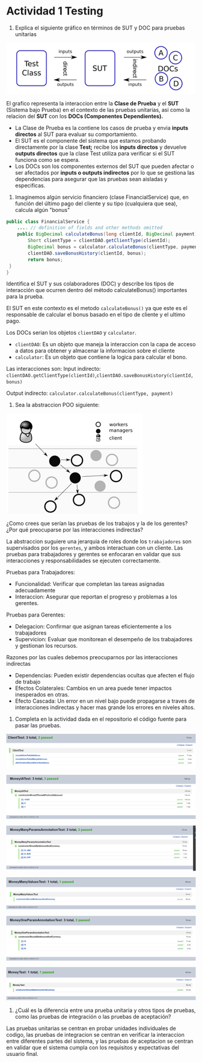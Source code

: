 # Actividad 1 Testing

1. Explica el siguiente gráfico en términos de SUT y DOC para pruebas unitarias

![Untitled](Imagenes/Untitled.png)

El grafico representa la interaccion entre la **Clase de Prueba** y el **SUT** (Sistema bajo Prueba) en el contexto de las pruebas unitarias, asi como la relacion del **SUT** con los **DOCs (Componentes Dependientes).**

- La Clase de Prueba es la contiene los casos de prueba y envia **inputs directos** al SUT para evaluar su comportamiento.
- El SUT es el componente del sistema que estamos probando directamente por la clase **Test;** recibe los **inputs directos** y devuelve **outputs directos** que la clase Test utiliza para verificar si el SUT funciona como se espera.
- Los DOCs son los componentes externos del SUT que pueden afectar o ser afectados por **inputs o outputs indirectos** por lo que se gestiona las dependencias  para asegurar que las pruebas sean aisladas y especificas.

1. Imaginemos algún servicio financiero (clase FinancialService) que, en función del último pago del cliente y su tipo (cualquiera que sea), calcula algún "bonus"

```java
public class FinancialService {
	.... // definition of fields and other methods omitted
	public BigDecimal calculateBonus(long clientId, BigDecimal payment) {
		Short clientType = clientDAO.getClientType(clientId);
		BigDecimal bonus = calculator.calculateBonus(clientType, payment);
		clientDAO.saveBonusHistory(clientId, bonus);
		return bonus;
 }
}
```

Identifica el SUT y sus colaboradores (DOC) y describe los tipos de interacción que ocurren
dentro del método calculateBonus() importantes para la prueba.

El SUT en este contexto es el metodo `calculateBonus()` ya que este es el responsable de calcular el bonus basado en el tipo de cliente y el ultimo pago.

Los DOCs serian los objetos `clientDAO` y `calculator`.

- `clientDAO`: Es un objeto que maneja la interaccion con la capa de acceso a datos para obtener y almacenar la informacion sobre el cliente
- `calculator`: Es un objeto que contiene la logica para calcular el bono.

Las interacciones son:
Input indirecto: `clientDAO.getClientType(clientId)`,`clientDAO.saveBonusHistory(clientId, bonus)`

Output indirecto:  `calculator.calculateBonus(clientType, payment)`

1. Sea la abstraccion POO siguiente:

![Untitled](Imagenes/Untitled%201.png)

¿Como crees que serían las pruebas de los trabajos y la de los gerentes? ¿Por qué preocuparse por las interacciones indirectas?

La abstraccion suguiere una jerarquia de roles donde los `trabajadores` son supervisados por los `gerentes`, y ambos interactuan con un cliente. Las pruebas para trabajadores y gerentes se enfocaran en validar que sus interacciones y responsabilidades se ejecuten correctamente.

Pruebas para Trabajadores:

- Funcionalidad: Verificar que completan las tareas asignadas adecuadamente
- Interaccion: Asegurar que reportan el progreso y problemas a los gerentes.

Pruebas para Gerentes:

- Delegacion: Confirmar que asignan tareas eficientemente a los trabajadores
- Supervicion: Evaluar que monitorean el desempeño de los trabajadores y gestionan los recursos.

Razones por las cuales debemos preocuparnos por las interacciones indirectas

- Dependencias: Pueden existir dependencias ocultas que afecten el flujo de trabajo
- Efectos Colaterales: Cambios en un area puede tener impactos inesperados en otras.
- Efecto Cascada: Un error en un nivel bajo puede propagarse a traves de interacciones indirectas y hacer mas grande los errores en niveles altos.
1. Completa en la actividad dada en el repositorio el código fuente para pasar las pruebas.

![Untitled](Imagenes/Untitled%202.png)

![Untitled](Imagenes/Untitled%203.png)

![Untitled](Imagenes/Untitled%204.png)

![Untitled](Imagenes/Untitled%205.png)

![Untitled](Imagenes/Untitled%206.png)

![Untitled](Imagenes/Untitled%207.png)

1. ¿Cuál es la diferencia entre una prueba unitaria y otros tipos de pruebas, como las pruebas de
integración o las pruebas de aceptación?

Las pruebas unitarias se centran en probar unidades individuales de codigo, las pruebas de integracion se centran en verificar la interaccion entre diferentes partes del sistema, y las pruebas de aceptacion se centran en validar que el sistema cumpla con los requisitos y expectativas del usuario final.